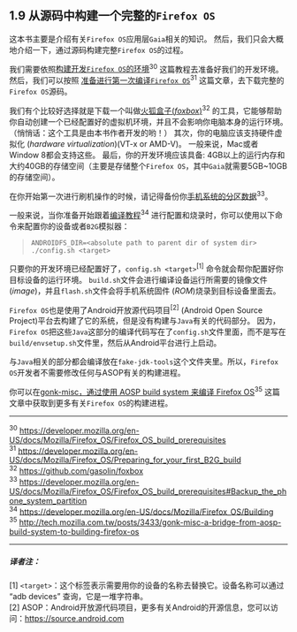 ## 1.9 从源码中构建一个完整的`Firefox OS`

这本书主要是介绍有关`Firefox OS`应用层`Gaia`相关的知识。
然后，我们只会大概地介绍一下，通过源码构建完整`Firefox OS`的过程。

我们需要依照[构建开发`Firefox OS`的环境](https://developer.mozilla.org/en-US/docs/Mozilla/Firefox_OS/Firefox_OS_build_prerequisites)<sup>30</sup> 这篇教程去准备好我们的开发环境。
然后，我们可以按照 [准备进行第一次编译`Firefox OS`](https://developer.mozilla.org/en-US/docs/Mozilla/Firefox_OS/Preparing_for_your_first_B2G_build)<sup>31</sup> 这篇文章，去下载完整的`Firefox OS`源码。

我们有个比较好选择就是下载一个叫做[火狐盒子(*foxbox*)](https://github.com/gasolin/foxbox)<sup>32</sup> 的工具，它能够帮助你自动创建一个已经配置好的虚拟机环境，并且不会影响你电脑本身的运行环境。
（悄悄话：这个工具是由本书作者开发的哟！）
其次，你的电脑应该支持硬件虚拟化 (*hardware virtualization*)(VT-x or AMD-V)。
一般来说，Mac或者Window 8都会支持这些。
最后，你的开发环境应该具备: 4GB以上的运行内存和大约40GB的存储空间（主要是存储整个`Firefox OS`，其中`Gaia`就需要5GB~10GB的存储空间）。

在你开始第一次进行刷机操作的时候，请记得备份你[手机系统的分区数据](https://developer.mozilla.org/en-US/docs/Mozilla/Firefox_OS/Firefox_OS_build_prerequisites#Backup_the_phone_system_partition)<sup>33</sup>。 

一般来说，当你准备开始跟着[编译教程](https://developer.mozilla.org/en-US/docs/Mozilla/Firefox_OS/Building)<sup>34</sup> 进行配置和烧录时，你可以使用以下命令来配置你的设备或者`B2G`模拟器：

> `ANDROIDFS_DIR=<absolute path to parent dir of system dir> ./config.sh <target>`

只要你的开发环境已经配置好了，`config.sh <target>`<sup>[1]</sup> 命令就会帮你配置好你目标设备的运行环境。
`build.sh`文件会进行编译设备运行所需要的镜像文件 (*image*)，并且`flash.sh`文件会将手机系统固件 (*ROM*)烧录到目标设备里面去。

`Firefox OS`也是使用了Android开放源代码项目<sup>[2]</sup> (Android Open Source Project)平台去构建了它的系统，但是没有构建与`Java`有关的代码部分。
因为，`Firefox OS`把这些`Java`这部分的编译代码写在了`config.sh`文件里面，而不是写在`build/envsetup.sh`文件里，然后从Android平台进行上启动。

与`Java`相关的部分都会编译放在`fake-jdk-tools`这个文件夹里。所以，`Firefox OS`开发者不需要修改任何与ASOP有关的构建进程。

你可以在[gonk-misc，通过使用 AOSP build system 来编译 Firefox OS](http://tech.mozilla.com.tw/posts/3433/gonk-misc-a-bridge-from-aosp-build-system-to-building-firefox-os)<sup>35</sup> 这篇文章中获取到更多有关`Firefox OS`的构建进程。

---

<sup>30</sup> <https://developer.mozilla.org/en-US/docs/Mozilla/Firefox_OS/Firefox_OS_build_prerequisites>  
<sup>31</sup> <https://developer.mozilla.org/en-US/docs/Mozilla/Firefox_OS/Preparing_for_your_first_B2G_build>  
<sup>32</sup> <https://github.com/gasolin/foxbox>  
<sup>33</sup> <https://developer.mozilla.org/en-US/docs/Mozilla/Firefox_OS/Firefox_OS_build_prerequisites#Backup_the_phone_system_partition>  
<sup>34</sup> <https://developer.mozilla.org/en-US/docs/Mozilla/Firefox_OS/Building>  
<sup>35</sup> <http://tech.mozilla.com.tw/posts/3433/gonk-misc-a-bridge-from-aosp-build-system-to-building-firefox-os>

---
##### 译者注：
[1] `<target>`：这个标签表示需要用你的设备的名称去替换它。设备名称可以通过 “adb devices” 查询，它是一堆字符串。  
[2] ASOP：Android开放源代码项目，更多有关Android的开源信息，您可以访问：<https://source.android.com>
